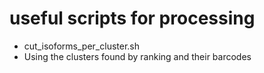 # useful scripts for processing

* cut_isoforms_per_cluster.sh
* Using the clusters found by ranking and their barcodes
##
